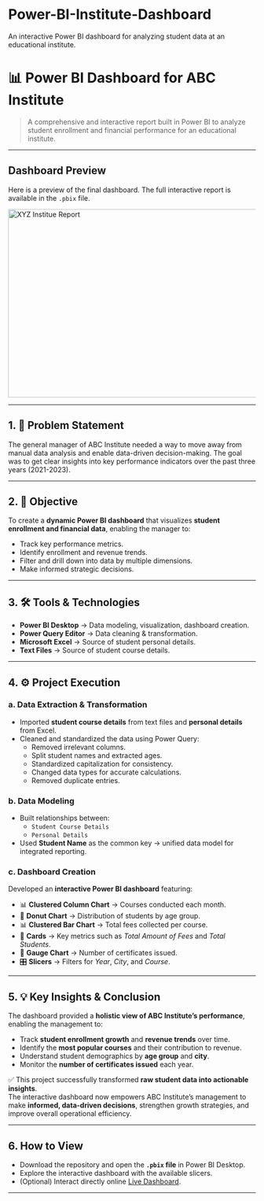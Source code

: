 # Power-BI-Institute-Dashboard
An interactive Power BI dashboard for analyzing student data at an educational institute.

# 📊 Power BI Dashboard for ABC Institute

> A comprehensive and interactive report built in Power BI to analyze student enrollment and financial performance for an educational institute.

---

## Dashboard Preview

Here is a preview of the final dashboard. The full interactive report is available in the `.pbix` file.

<img width="680" height="383" alt="XYZ Institue Report" src="https://github.com/user-attachments/assets/4bae2082-ab1e-4879-99bf-274ec970dc41" />

---

## 1. 🎯 Problem Statement

The general manager of ABC Institute needed a way to move away from manual data analysis and enable data-driven decision-making. The goal was to get clear insights into key performance indicators over the past three years (2021-2023).

---

## 2. 🚀 Objective  
To create a **dynamic Power BI dashboard** that visualizes **student enrollment and financial data**, enabling the manager to:  
- Track key performance metrics.  
- Identify enrollment and revenue trends.  
- Filter and drill down into data by multiple dimensions.  
- Make informed strategic decisions.  

---

## 3. 🛠️ Tools & Technologies  
- **Power BI Desktop** → Data modeling, visualization, dashboard creation.  
- **Power Query Editor** → Data cleaning & transformation.  
- **Microsoft Excel** → Source of student personal details.  
- **Text Files** → Source of student course details.  

---

## 4. ⚙️ Project Execution  

### a. Data Extraction & Transformation  
- Imported **student course details** from text files and **personal details** from Excel.  
- Cleaned and standardized the data using Power Query:  
  - Removed irrelevant columns.  
  - Split student names and extracted ages.  
  - Standardized capitalization for consistency.  
  - Changed data types for accurate calculations.  
  - Removed duplicate entries.  

### b. Data Modeling  
- Built relationships between:  
  - `Student Course Details`  
  - `Personal Details`  
- Used **Student Name** as the common key → unified data model for integrated reporting.  

### c. Dashboard Creation  
Developed an **interactive Power BI dashboard** featuring:  
- 📊 **Clustered Column Chart** → Courses conducted each month.  
- 🍩 **Donut Chart** → Distribution of students by age group.  
- 📊 **Clustered Bar Chart** → Total fees collected per course.  
- 🧾 **Cards** → Key metrics such as *Total Amount of Fees* and *Total Students*.  
- 🎯 **Gauge Chart** → Number of certificates issued.  
- 🎛 **Slicers** → Filters for *Year*, *City*, and *Course*.  

---

## 5. 💡 Key Insights & Conclusion  
The dashboard provided a **holistic view of ABC Institute’s performance**, enabling the management to:  
- Track **student enrollment growth** and **revenue trends** over time.  
- Identify the **most popular courses** and their contribution to revenue.  
- Understand student demographics by **age group** and **city**.  
- Monitor the **number of certificates issued** each year.  

✅ This project successfully transformed **raw student data into actionable insights**.  
The interactive dashboard now empowers ABC Institute’s management to make **informed, data-driven decisions**, strengthen growth strategies, and improve overall operational efficiency.  

---

## 6. How to View  
- Download the repository and open the **`.pbix` file** in Power BI Desktop.  
- Explore the interactive dashboard with the available slicers.  
- (Optional) Interact directly online [Live Dashboard](https://app.powerbi.com/view?r=eyJrIjoiYjgyOGM1YzYtZGI0NC00NzJhLWI3YTAtZWViMzhiZDAzMjQxIiwidCI6ImM2ZTU0OWIzLTVmNDUtNDAzMi1hYWU5LWQ0MjQ0ZGM1YjJjNCJ9).  

---
